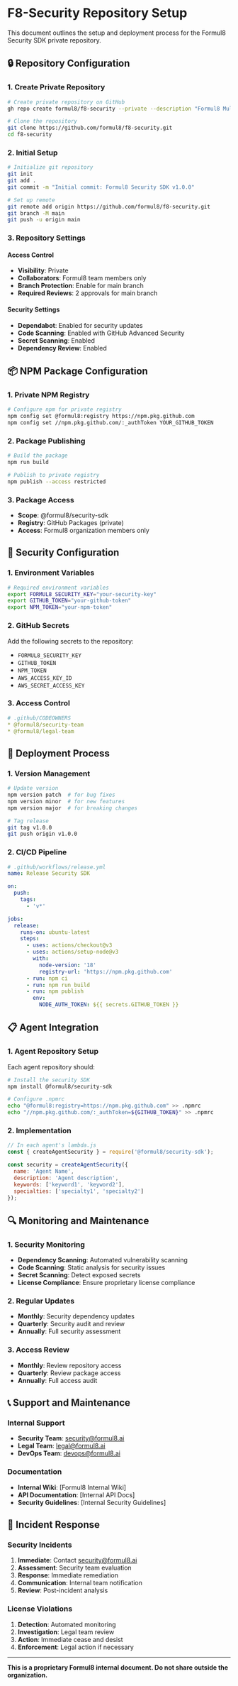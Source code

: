 # F8-Security Repository Setup

This document outlines the setup and deployment process for the Formul8 Security SDK private repository.

## 🔒 Repository Configuration

### 1. Create Private Repository

```bash
# Create private repository on GitHub
gh repo create formul8/f8-security --private --description "Formul8 Multiagent Security SDK - Proprietary security middleware for all Formul8 agents"

# Clone the repository
git clone https://github.com/formul8/f8-security.git
cd f8-security
```

### 2. Initial Setup

```bash
# Initialize git repository
git init
git add .
git commit -m "Initial commit: Formul8 Security SDK v1.0.0"

# Set up remote
git remote add origin https://github.com/formul8/f8-security.git
git branch -M main
git push -u origin main
```

### 3. Repository Settings

#### Access Control
- **Visibility**: Private
- **Collaborators**: Formul8 team members only
- **Branch Protection**: Enable for main branch
- **Required Reviews**: 2 approvals for main branch

#### Security Settings
- **Dependabot**: Enabled for security updates
- **Code Scanning**: Enabled with GitHub Advanced Security
- **Secret Scanning**: Enabled
- **Dependency Review**: Enabled

## 📦 NPM Package Configuration

### 1. Private NPM Registry

```bash
# Configure npm for private registry
npm config set @formul8:registry https://npm.pkg.github.com
npm config set //npm.pkg.github.com/:_authToken YOUR_GITHUB_TOKEN
```

### 2. Package Publishing

```bash
# Build the package
npm run build

# Publish to private registry
npm publish --access restricted
```

### 3. Package Access

- **Scope**: @formul8/security-sdk
- **Registry**: GitHub Packages (private)
- **Access**: Formul8 organization members only

## 🔐 Security Configuration

### 1. Environment Variables

```bash
# Required environment variables
export FORMUL8_SECURITY_KEY="your-security-key"
export GITHUB_TOKEN="your-github-token"
export NPM_TOKEN="your-npm-token"
```

### 2. GitHub Secrets

Add the following secrets to the repository:
- `FORMUL8_SECURITY_KEY`
- `GITHUB_TOKEN`
- `NPM_TOKEN`
- `AWS_ACCESS_KEY_ID`
- `AWS_SECRET_ACCESS_KEY`

### 3. Access Control

```yaml
# .github/CODEOWNERS
* @formul8/security-team
* @formul8/legal-team
```

## 🚀 Deployment Process

### 1. Version Management

```bash
# Update version
npm version patch  # for bug fixes
npm version minor  # for new features
npm version major  # for breaking changes

# Tag release
git tag v1.0.0
git push origin v1.0.0
```

### 2. CI/CD Pipeline

```yaml
# .github/workflows/release.yml
name: Release Security SDK

on:
  push:
    tags:
      - 'v*'

jobs:
  release:
    runs-on: ubuntu-latest
    steps:
      - uses: actions/checkout@v3
      - uses: actions/setup-node@v3
        with:
          node-version: '18'
          registry-url: 'https://npm.pkg.github.com'
      - run: npm ci
      - run: npm run build
      - run: npm publish
        env:
          NODE_AUTH_TOKEN: ${{ secrets.GITHUB_TOKEN }}
```

## 📋 Agent Integration

### 1. Agent Repository Setup

Each agent repository should:

```bash
# Install the security SDK
npm install @formul8/security-sdk

# Configure .npmrc
echo "@formul8:registry=https://npm.pkg.github.com" >> .npmrc
echo "//npm.pkg.github.com/:_authToken=${GITHUB_TOKEN}" >> .npmrc
```

### 2. Implementation

```javascript
// In each agent's lambda.js
const { createAgentSecurity } = require('@formul8/security-sdk');

const security = createAgentSecurity({
  name: 'Agent Name',
  description: 'Agent description',
  keywords: ['keyword1', 'keyword2'],
  specialties: ['specialty1', 'specialty2']
});
```

## 🔍 Monitoring and Maintenance

### 1. Security Monitoring

- **Dependency Scanning**: Automated vulnerability scanning
- **Code Scanning**: Static analysis for security issues
- **Secret Scanning**: Detect exposed secrets
- **License Compliance**: Ensure proprietary license compliance

### 2. Regular Updates

- **Monthly**: Security dependency updates
- **Quarterly**: Security audit and review
- **Annually**: Full security assessment

### 3. Access Review

- **Monthly**: Review repository access
- **Quarterly**: Review package access
- **Annually**: Full access audit

## 📞 Support and Maintenance

### Internal Support
- **Security Team**: security@formul8.ai
- **Legal Team**: legal@formul8.ai
- **DevOps Team**: devops@formul8.ai

### Documentation
- **Internal Wiki**: [Formul8 Internal Wiki]
- **API Documentation**: [Internal API Docs]
- **Security Guidelines**: [Internal Security Guidelines]

## 🚨 Incident Response

### Security Incidents
1. **Immediate**: Contact security@formul8.ai
2. **Assessment**: Security team evaluation
3. **Response**: Immediate remediation
4. **Communication**: Internal team notification
5. **Review**: Post-incident analysis

### License Violations
1. **Detection**: Automated monitoring
2. **Investigation**: Legal team review
3. **Action**: Immediate cease and desist
4. **Enforcement**: Legal action if necessary

---

**This is a proprietary Formul8 internal document. Do not share outside the organization.**